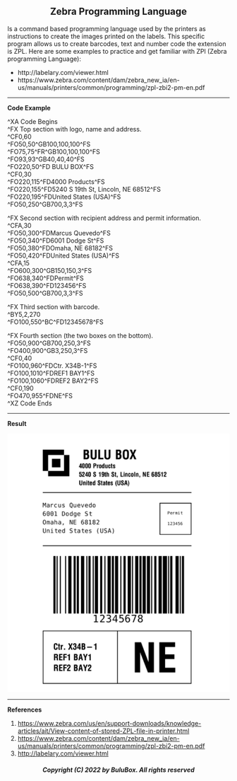 <h2 align="center">Zebra Programming Language </h2>

Is a command based programming language used by the printers as instructions to create the images printed on the labels.
This specific program allows us to create barcodes, text and number code the extension is ZPL. Here are some examples to practice and get familiar with ZPl (Zebra programming Language):<br>
 <ul>
  <li>http://labelary.com/viewer.html</li>
  <li>https://www.zebra.com/content/dam/zebra_new_ia/en-us/manuals/printers/common/programming/zpl-zbi2-pm-en.pdf</li>
</ul>  

--------------------------------

**Code Example**

^XA Code Begins <br>
^FX Top section with logo, name and address.<br>
^CF0,60<br>
^FO50,50^GB100,100,100^FS<br>
^FO75,75^FR^GB100,100,100^FS<br>
^FO93,93^GB40,40,40^FS<br>
^FO220,50^FD BULU BOX^FS<br>
^CF0,30<br>
^FO220,115^FD4000 Products^FS <br>
^FO220,155^FD5240 S 19th St, Lincoln, NE 68512^FS<br>
^FO220,195^FDUnited States (USA)^FS <br>
^FO50,250^GB700,3,3^FS <br>

^FX Second section with recipient address and permit information.<br>
^CFA,30 <br>
^FO50,300^FDMarcus Quevedo^FS <br>
^FO50,340^FD6001 Dodge St^FS <br>
^FO50,380^FDOmaha, NE 68182^FS <br>
^FO50,420^FDUnited States (USA)^FS <br>
^CFA,15 <br>
^FO600,300^GB150,150,3^FS <br>
^FO638,340^FDPermit^FS <br>
^FO638,390^FD123456^FS <br>
^FO50,500^GB700,3,3^FS <br>

^FX Third section with barcode.<br>
^BY5,2,270 <br>
^FO100,550^BC^FD12345678^FS <br>

^FX Fourth section (the two boxes on the bottom). <br>
^FO50,900^GB700,250,3^FS <br>
^FO400,900^GB3,250,3^FS <br>
^CF0,40 <br>
^FO100,960^FDCtr. X34B-1^FS <br>
^FO100,1010^FDREF1 BAY1^FS <br>
^FO100,1060^FDREF2 BAY2^FS <br>
^CF0,190 <br>
^FO470,955^FDNE^FS <br>
^XZ Code Ends <br>

---------------------------------------------------

**Result**

![](ZPL.png)

----------------------------------------------------
**References**

1. https://www.zebra.com/us/en/support-downloads/knowledge-articles/ait/View-content-of-stored-ZPL-file-in-printer.html
2. https://www.zebra.com/content/dam/zebra_new_ia/en-us/manuals/printers/common/programming/zpl-zbi2-pm-en.pdf
3. http://labelary.com/viewer.html

<h5 align="center"> Copyright (C) 2022 by BuluBox. All rights reserved</h5>
